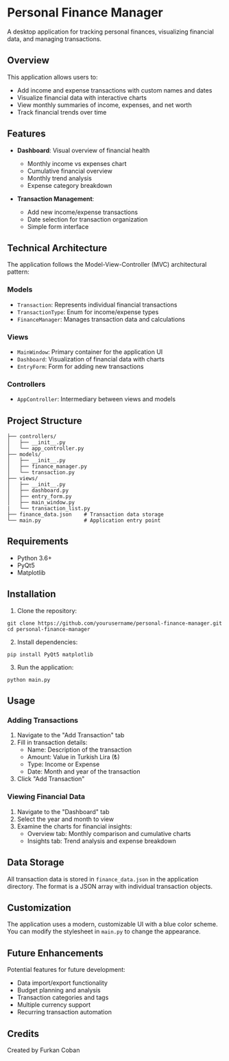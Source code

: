 # Personal Finance Manager

A desktop application for tracking personal finances, visualizing financial data, and managing transactions.

## Overview

This application allows users to:
- Add income and expense transactions with custom names and dates
- Visualize financial data with interactive charts
- View monthly summaries of income, expenses, and net worth
- Track financial trends over time

## Features

- **Dashboard**: Visual overview of financial health
  - Monthly income vs expenses chart
  - Cumulative financial overview
  - Monthly trend analysis
  - Expense category breakdown
  
- **Transaction Management**:
  - Add new income/expense transactions
  - Date selection for transaction organization
  - Simple form interface

## Technical Architecture

The application follows the Model-View-Controller (MVC) architectural pattern:

### Models
- `Transaction`: Represents individual financial transactions
- `TransactionType`: Enum for income/expense types
- `FinanceManager`: Manages transaction data and calculations

### Views
- `MainWindow`: Primary container for the application UI
- `Dashboard`: Visualization of financial data with charts
- `EntryForm`: Form for adding new transactions

### Controllers
- `AppController`: Intermediary between views and models

## Project Structure

```
├── controllers/
│   ├── __init__.py
│   └── app_controller.py
├── models/
│   ├── __init__.py
│   ├── finance_manager.py
│   └── transaction.py
├── views/
│   ├── __init__.py
│   ├── dashboard.py
│   ├── entry_form.py
│   ├── main_window.py
|   └── transaction_list.py
├── finance_data.json    # Transaction data storage
└── main.py              # Application entry point
```

## Requirements

- Python 3.6+
- PyQt5
- Matplotlib

## Installation

1. Clone the repository:
```
git clone https://github.com/yourusername/personal-finance-manager.git
cd personal-finance-manager
```

2. Install dependencies:
```
pip install PyQt5 matplotlib
```

3. Run the application:
```
python main.py
```

## Usage

### Adding Transactions
1. Navigate to the "Add Transaction" tab
2. Fill in transaction details:
   - Name: Description of the transaction
   - Amount: Value in Turkish Lira (₺)
   - Type: Income or Expense
   - Date: Month and year of the transaction
3. Click "Add Transaction"

### Viewing Financial Data
1. Navigate to the "Dashboard" tab
2. Select the year and month to view
3. Examine the charts for financial insights:
   - Overview tab: Monthly comparison and cumulative charts
   - Insights tab: Trend analysis and expense breakdown

## Data Storage

All transaction data is stored in `finance_data.json` in the application directory. The format is a JSON array with individual transaction objects.

## Customization

The application uses a modern, customizable UI with a blue color scheme. You can modify the stylesheet in `main.py` to change the appearance.

## Future Enhancements

Potential features for future development:
- Data import/export functionality
- Budget planning and analysis
- Transaction categories and tags
- Multiple currency support
- Recurring transaction automation

## Credits

Created by Furkan Coban
